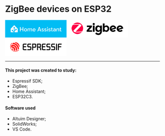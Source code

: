 # ZigBee devices on ESP32
![](https://raw.githubusercontent.com/YarikBur/ZigBee_devices/main/images/HomeAssistant.png)![](https://raw.githubusercontent.com/YarikBur/ZigBee_devices/main/images/zigbee.png)![](https://raw.githubusercontent.com/YarikBur/ZigBee_devices/main/images/Espressif.png)

<hr>

#### This project was created to study:
- Espressif SDK;
- ZigBee;
- Home Assistant;
- ESP32C3.

#### Software used

- Altuim Designer;
- SolidWorks;
- VS Code.
